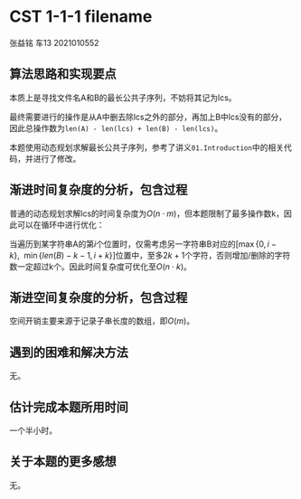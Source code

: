# CST 1-1-1 filename

张益铭  车13  2021010552

## 算法思路和实现要点

本质上是寻找文件名A和B的最长公共子序列，不妨将其记为lcs。

最终需要进行的操作是从A中删去除lcs之外的部分，再加上B中lcs没有的部分，因此总操作数为`len(A) - len(lcs) + len(B) - len(lcs)`。

本题使用动态规划求解最长公共子序列，参考了讲义`01.Introduction`中的相关代码，并进行了修改。

## 渐进时间复杂度的分析，包含过程
普通的动态规划求解lcs的时间复杂度为$O(n\cdot m)$，但本题限制了最多操作数k，因此可以在循环中进行优化：

当遍历到某字符串A的第$i$个位置时，仅需考虑另一字符串B对应的$[\max\{0, i-k\},~~\min\{len(B)-k - 1,i+k\}]$位置中，至多$2k+1$个字符，否则增加/删除的字符数一定超过k个。因此时间复杂度可优化至$O(n\cdot k)$。

## 渐进空间复杂度的分析，包含过程

空间开销主要来源于记录子串长度的数组，即$O(m)$。

## 遇到的困难和解决方法

无。

## 估计完成本题所用时间

一个半小时。
## 关于本题的更多感想
无。
